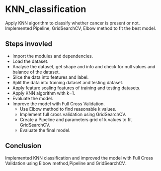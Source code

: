 # KNN_classification
Apply KNN algorithm to classify whether cancer is present or not. Implemented Pipeline, GridSearchCV, Elbow method to fit the best model.

## Steps invovled

- Import the modules and dependencies.
- Load the dataset.
- Analyse the dataset, get shape and info and check for null values and balance of the dataset.
- Slice the data into features and label.
- Split the data into training dataset and testing dataset.
- Apply feature scaling features of training and testing datasets.
- Apply KNN algorithm with k=1.
- Evaluate the model.
- Improve the model with Full Cross Validation.
  - Use Elbow method to find reasonable k values.
  - Implement full cross validation using GridSearchCV.
  - Create a Pipeline and parameters grid of k values to fit GridSearchCV.
  - Evaluate the final model.

## Conclusion

Implemented KNN classification and improved the model with Full Cross Validation using Elbow method,Pipeline and GridSearchCV. 


